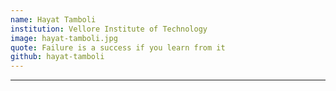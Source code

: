 ```yaml
---
name: Hayat Tamboli 
institution: Vellore Institute of Technology
image: hayat-tamboli.jpg
quote: Failure is a success if you learn from it
github: hayat-tamboli
---
```

---
